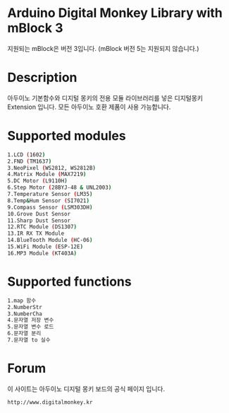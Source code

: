 Arduino Digital Monkey Library with mBlock 3
=============================================
지원되는 mBlock은 버전 3입니다. (mBlock 버전 5는 지원되지 않습니다.)

# Description
아두이노 기본함수와 디지털 몽키의 전용 모듈 라이브러리를 넣은 디지털몽키 Extension 입니다.
모든 아두이노 호환 제품이 사용 가능합니다.

# Supported modules
```sh
1.LCD (1602)
2.FND (TM1637)
3.NeoPixel (WS2812, WS2812B)
4.Matrix Module (MAX7219)
5.DC Motor (L9110H)
6.Step Motor (28BYJ-48 & UNL2003)
7.Temperature Sensor (LM35)
8.Temp&Hum Sensor (SI7021)
9.Compass Sensor (LSM303DH)
10.Grove Dust Sensor
11.Sharp Dust Sensor
12.RTC Module (DS1307)
13.IR RX TX Module
14.BlueTooth Module (HC-06)
15.WiFi Module (ESP-12E)
16.MP3 Module (KT403A)
```

# Supported functions
```sh
1.map 함수
2.NumberStr
3.NumberCha
4.문자열 저장 변수
5.문자열 변수 로드
6.문자열 분리
7.문자열 to 실수 
```

# Forum
이 사이트는 아두이노 디지털 몽키 보드의 공식 페이지 입니다.
```sh
http://www.digitalmonkey.kr
```
